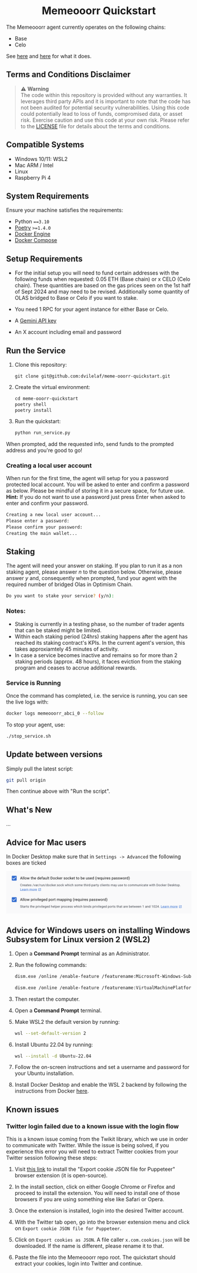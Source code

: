 <h1 align="center">
<b>Memeooorr Quickstart</b>
</h1>

The Memeooorr agent currently operates on the following chains:
- Base
- Celo

See [here](https://agents.fun) and [here](https://github.com/dvilelaf/meme-ooorr?tab=readme-ov-file#user-flow) for what it does.

## Terms and Conditions Disclaimer

> :warning: **Warning** <br />
> The code within this repository is provided without any warranties. It leverages third party APIs and it is important to note that the code has not been audited for potential security vulnerabilities.
> Using this code could potentially lead to loss of funds, compromised data, or asset risk.
> Exercise caution and use this code at your own risk. Please refer to the [LICENSE](./LICENSE) file for details about the terms and conditions.

## Compatible Systems

- Windows 10/11: WSL2
- Mac ARM / Intel
- Linux
- Raspberry Pi 4

## System Requirements

Ensure your machine satisfies the requirements:

- Python `==3.10`
- [Poetry](https://python-poetry.org/docs/) `>=1.4.0`
- [Docker Engine](https://docs.docker.com/engine/install/)
- [Docker Compose](https://docs.docker.com/compose/install/)

## Setup Requirements

- For the initial setup you will need to fund certain addresses with the following funds when requested: 0.05 ETH (Base chain) or x CELO (Celo chain). These quantities are based on the gas prices seen on the 1st half of Sept 2024 and may need to be revised. Additionally some quantity of OLAS bridged to Base or Celo if you want to stake.

- You need 1 RPC for your agent instance for either Base or Celo.

- A [Gemini API key](https://ai.google.dev/gemini-api/docs/api-key)

- An X account including email and password

## Run the Service

1. Clone this repository:

    ```
    git clone git@github.com:dvilelaf/meme-ooorr-quickstart.git
    ```

2. Create the virtual environment:
    ```
    cd meme-ooorr-quickstart
    poetry shell
    poetry install
    ```
3. Run the quickstart:

    ```bash
    python run_service.py
    ```
When prompted, add the requested info, send funds to the prompted address and you're good to go!

### Creating a local user account

When run for the first time, the agent will setup for you a password protected local account. You will be asked to enter and confirm a password as below.
Please be mindful of storing it in a secure space, for future use. **Hint:** If you do not want to use a password just press Enter when asked to enter and confirm your password.

```bash
Creating a new local user account...
Please enter a password:
Please confirm your password:
Creating the main wallet...
```

## Staking

The agent will need your answer on staking. If you plan to run it as a non staking agent, please answer _n_ to the question below. Otherwise, please answer _y_ and, consequently when prompted, fund your agent with the required number of bridged Olas in Optimism Chain.

```bash
Do you want to stake your service? (y/n):
```

### Notes:

- Staking is currently in a testing phase, so the number of trader agents that can be staked might be limited.
- Within each staking period (24hrs) staking happens after the agent has reached its staking contract's KPIs. In the current agent's version, this takes approxiamtely 45 minutes of activity.
- In case a service becomes inactive and remains so for more than 2 staking periods (approx. 48 hours), it faces eviction from the staking program and ceases to accrue additional rewards.

### Service is Running

Once the command has completed, i.e. the service is running, you can see the live logs with:

```bash
docker logs memeooorr_abci_0 --follow
```

To stop your agent, use:

```bash
./stop_service.sh
```

## Update between versions

Simply pull the latest script:

```bash
git pull origin
```

Then continue above with "Run the script".

## What's New

...

## Advice for Mac users

In Docker Desktop make sure that in `Settings -> Advanced` the following boxes are ticked

![Docker Desktop settings](images/docker.png)


## Advice for Windows users on installing Windows Subsystem for Linux version 2 (WSL2)

1. Open a **Command Prompt** terminal as an Administrator.

2. Run the following commands:

    ```bash
    dism.exe /online /enable-feature /featurename:Microsoft-Windows-Subsystem-Linux /all /norestart
    ```

    ```bash
    dism.exe /online /enable-feature /featurename:VirtualMachinePlatform /all /norestart
    ```

3. Then restart the computer.

4. Open a **Command Prompt** terminal.

5. Make WSL2 the default version by running:

    ```bash
    wsl --set-default-version 2
    ```

6. Install Ubuntu 22.04 by running:

    ```bash
    wsl --install -d Ubuntu-22.04
    ```

7. Follow the on-screen instructions and set a username and password for your Ubuntu installation.

8. Install Docker Desktop and enable the WSL 2 backend by following the instructions from Docker [here](https://docs.docker.com/desktop/wsl/).


## Known issues

### Twitter login failed due to a known issue with the login flow
This is a known issue coming from the Twikit library, which we use in order to communicate with Twitter. While the issue is being solved, if you experience this error you will need to extract Twitter cookies from your Twitter session following these steps:

1. Visit [this link](https://github.com/ktty1220/export-cookie-for-puppeteer) to install the "Export cookie JSON file for Puppeteer" browser extension (it is open-source).

2. In the install section, click on either Google Chrome or Firefox and proceed to install the extension. You will need to install one of those browsers if you are using something else like Safari or Opera.

3. Once the extension is installed, login into the desired Twitter account.

4. With the Twitter tab open, go into the browser extension menu and click on `Export cookie JSON file for Puppeteer`.

5. Click on `Export cookies as JSON`. A file caller `x.com.cookies.json` will be downloaded. If the name is different, please rename it to that.

6. Paste the file into the Memeooorr repo root. The quickstart should extract your cookies, login into Twitter and continue.